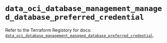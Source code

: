 # `data_oci_database_management_managed_database_preferred_credential`

Refer to the Terraform Registory for docs: [`data_oci_database_management_managed_database_preferred_credential`](https://registry.terraform.io/providers/oracle/oci/6.18.0/docs/data-sources/database_management_managed_database_preferred_credential).
